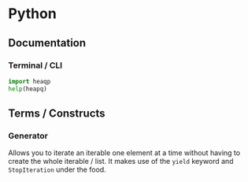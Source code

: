 # Python

## Documentation

### Terminal / CLI 

```python 
import heaqp
help(heapq)
```

## Terms / Constructs

### Generator

Allows you to iterate an iterable one element at a time without having to create
the whole iterable / list. It makes use of the `yield` keyword  and `StopIteration` 
under the food.
